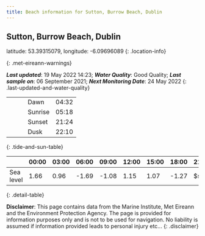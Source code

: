 ```yaml
---
title: Beach information for Sutton, Burrow Beach, Dublin
---
```

## Sutton, Burrow Beach, Dublin 

latitude: 53.39315079, longitude: -6.09696089
{: .location-info}


{: .met-eireann-warnings}

___Last updated___: 19 May 2022 14:23; ___Water Quality___: Good Quality;
___Last sample on___: 06 September 2021; ___Next Monitoring Date___: 24 May 2022
{: .last-updated-and-water-quality}

|   |   |   |   |   |
|---|---|---|---|---|
|   |   |   | Dawn  | 04:32 |
|   |   |   | Sunrise  | 05:18 |
|   |   |   | Sunset  | 21:24 |
|   |   |   | Dusk  | 22:10 |
{: .tide-and-sun-table}

<div></div>

| | 00:00 | 03:00 | 06:00 | 09:00 | 12:00 | 15:00 | 18:00 | 21:00 |
|---|---|---|---|---|---|---|---|---|
| Sea level | 1.66 | 0.96 | -1.69 | -1.08| 1.15 | 1.07 | -1.27 | $sl21 |
{: .detail-table}

__Disclaimer__: This page contains data from the Marine Institute,
Met Eireann and the Environment Protection Agency. The page is provided for
information purposes only and is not to be used for navigation. No liability
is assumed if information provided leads to personal injury etc...
{: .disclaimer}